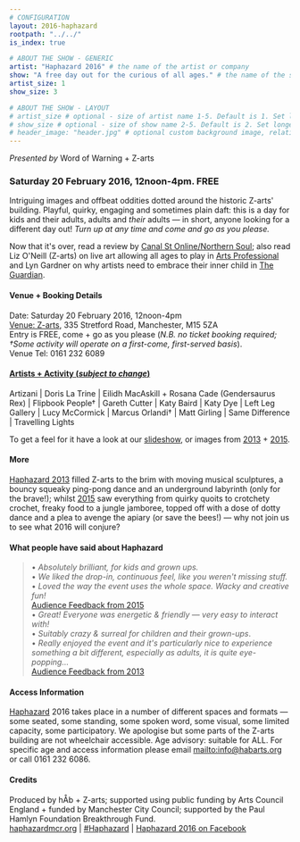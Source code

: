 ```yaml
---
# CONFIGURATION
layout: 2016-haphazard
rootpath: "../../"
is_index: true

# ABOUT THE SHOW - GENERIC
artist: "Haphazard 2016" # the name of the artist or company
show: "A free day out for the curious of all ages." # the name of the show
artist_size: 1
show_size: 3

# ABOUT THE SHOW - LAYOUT
# artist_size # optional - size of artist name 1-5. Default is 1. Set longer names to lower values
# show_size # optional - size of show name 2-5. Default is 2. Set longer names to lower values
# header_image: "header.jpg" # optional custom background image, relative to current page
---
```

*Presented by* Word of Warning + Z-arts          

### Saturday 20 February 2016, 12noon-4pm. FREE             
Intriguing images and offbeat oddities dotted around the historic Z-arts' building. Playful, quirky, engaging and sometimes plain daft: this is a day for kids and their adults, adults and *their* adults — in short, anyone looking for a different day out! *Turn up at any time and come and go as you please.*            
          
Now that it's over, read a review by <a href="http://www.canal-st.co.uk/Box-office/canal-st-reviews/haphazard-at-z-arts" target="_blank">Canal St Online/Northern Soul</a>; also read Liz O'Neill (Z-arts) on live art allowing all ages to play in <a href="http://www.artsprofessional.co.uk/magazine/article/allowed-play" target="_blank">Arts Professional</a> and Lyn Gardner on why artists need to embrace their inner child in <a href="http://www.theguardian.com/stage/theatreblog/2016/apr/07/playing-up-haphazard-tate-modern-children-theatre-play" target="_blank">The Guardian</a>.             
           
#### Venue + Booking Details
Date: Saturday 20 February 2016, 12noon-4pm    
<a href="http://www.z-arts.org/about-us/getting-here" target="_blank">Venue: Z-arts</a>, 335 Stretford Road, Manchester, M15 5ZA        
Entry is FREE, come + go as you please (*N.B. no ticket booking required; †Some activity will operate on a first-come, first-served basis*).         
Venue Tel: 0161 232 6089              
            
#### [Artists + Activity (*subject to change*)](/archive/2016-haphazard/programme)           
Artizani | Doris La Trine | Eilidh MacAskill + Rosana Cade (Gendersaurus Rex) | Flipbook People† | Gareth Cutter | Katy Baird | Katy Dye | Left Leg Gallery | Lucy McCormick | Marcus Orlandi† | Matt Girling | Same Difference | Travelling Lights         
            
To get a feel for it have a look at our [slideshow](/galleries/2016-hapslide), or images from [2013](/galleries/2013-haphazard) + [2015](/galleries/2015-haphazard).         
           
#### More        
[Haphazard 2013](/archive/2013-spring/haphazard) filled Z-arts to the brim with moving musical sculptures, a bouncy squeaky ping-pong dance and an underground labyrinth (only for the brave!); whilst [2015](/archive/2015-haphazard) saw everything from quirky quoits to crotchety crochet, freaky food to a jungle jamboree, topped off with a dose of dotty dance and a plea to avenge the apiary (or save the bees!) — why not join us to see what 2016 will conjure?
            
#### What people have said about Haphazard        
>• *Absolutely brilliant, for kids and grown ups.*<br>• *We liked the drop-in, continuous feel, like you weren't missing stuff.*<br>• *Loved the way the event uses the whole space. Wacky and creative fun!*<br>[Audience Feedback from 2015](/archive/2015-haphazard)         
>• *Great! Everyone was energetic & friendly — very easy to interact with!*<br>• *Suitably crazy & surreal for children and their grown-ups*.<br>• *Really enjoyed the event and it's particularly nice to experience something a bit different, especially as adults, it is quite eye-popping…*<br>[Audience Feedback from 2013](/archive/2013-spring/haphazard)         
        
#### Access Information    
[Haphazard](/hab/haphazard) 2016 takes place in a number of different spaces and formats — some seated, some standing, some spoken word, some visual, some limited capacity, some participatory. We apologise but some parts of the Z-arts building are not wheelchair accessible. Age advisory: suitable for ALL. For specific age and access information please email <mailto:info@habarts.org> or call 0161 232 6086.        
        
#### Credits         
Produced by hÅb + Z-arts; supported using public funding by Arts Council England + funded by Manchester City Council; supported by the Paul Hamlyn Foundation Breakthrough Fund.        
<a href="http://haphazardmcr.org" target="_blank">haphazardmcr.org</a> | <a href="http://twitter.com/hashtag/Haphazard" target="_blank">#Haphazard</a> | <a href="http://www.facebook.com/events/539217769586878" target="_blank">Haphazard 2016 on Facebook</a>
